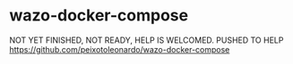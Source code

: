 # wazo-docker-compose

NOT YET FINISHED, NOT READY, HELP IS WELCOMED. PUSHED TO HELP https://github.com/peixotoleonardo/wazo-docker-compose
